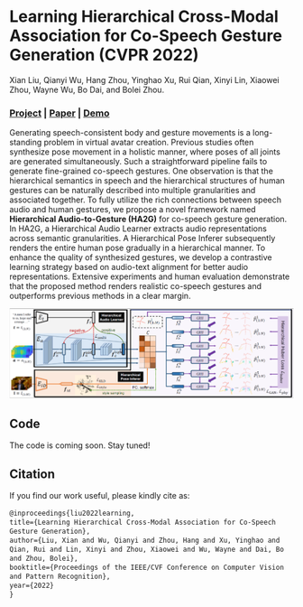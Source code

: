 # Learning Hierarchical Cross-Modal Association for Co-Speech Gesture Generation (CVPR 2022)

Xian Liu, Qianyi Wu, Hang Zhou, Yinghao Xu, Rui Qian, Xinyi Lin, Xiaowei Zhou, Wayne Wu, Bo Dai, and Bolei Zhou.

### [Project](https://alvinliu0.github.io/projects/HA2G) | [Paper](https://arxiv.org/abs/xxxx) | [Demo](https://www.youtube.com/watch?v=CG632W-nIWk)

Generating speech-consistent body and gesture movements is a long-standing problem in virtual avatar creation. Previous studies often synthesize pose movement in a holistic manner, where poses of all joints are generated simultaneously. Such a straightforward pipeline fails to generate fine-grained co-speech gestures. One observation is that the hierarchical semantics in speech and the hierarchical structures of human gestures can be naturally described into multiple granularities and associated together. To fully utilize the rich connections between speech audio and human gestures, we propose a novel framework named **Hierarchical Audio-to-Gesture (HA2G)** for co-speech gesture generation. In HA2G, a Hierarchical Audio Learner extracts audio representations across semantic granularities. A Hierarchical Pose Inferer subsequently renders the entire human pose gradually in a hierarchical manner. To enhance the quality of synthesized gestures, we develop a contrastive learning strategy based on audio-text alignment for better audio representations. Extensive experiments and human evaluation demonstrate that the proposed method renders realistic co-speech gestures and outperforms previous methods in a clear margin.

<img src='./misc/HA2G.png' width=800>

## Code

The code is coming soon. Stay tuned!

## Citation

If you find our work useful, please kindly cite as:
```
@inproceedings{liu2022learning,
title={Learning Hierarchical Cross-Modal Association for Co-Speech Gesture Generation},
author={Liu, Xian and Wu, Qianyi and Zhou, Hang and Xu, Yinghao and Qian, Rui and Lin, Xinyi and Zhou, Xiaowei and Wu, Wayne and Dai, Bo and Zhou, Bolei},
booktitle={Proceedings of the IEEE/CVF Conference on Computer Vision and Pattern Recognition},
year={2022}
}
```
